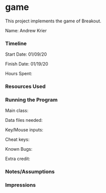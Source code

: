 game
====

This project implements the game of Breakout.

Name: Andrew Krier

### Timeline

Start Date: 01/09/20

Finish Date: 01/19/20

Hours Spent:

### Resources Used


### Running the Program

Main class:

Data files needed: 

Key/Mouse inputs:

Cheat keys:

Known Bugs:

Extra credit:


### Notes/Assumptions


### Impressions


